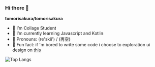 ### Hi there 🌹


**tomorisakura/tomorisakura**

- 🌺 I’m Collage Student
- 🌺 I’m currently learning Javascript and Kotlin
- 🌺 Pronouns: (re'skii') / (再空)
- 🌺 Fun fact: if 'm bored to write some code i choose to exploration ui design on <a href="https://dribbble.com/grevimsx">this</a> <br>


![Top Langs](https://github-readme-stats.vercel.app/api/top-langs/?username=tomorisakura&layout=compact)
